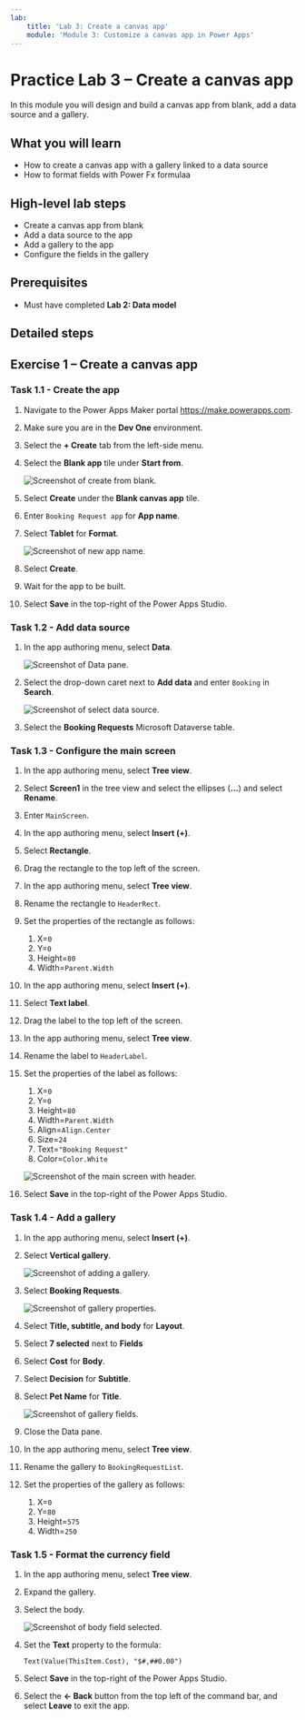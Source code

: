 ```yaml
---
lab:
    title: 'Lab 3: Create a canvas app'
    module: 'Module 3: Customize a canvas app in Power Apps'
---
```


# Practice Lab 3 – Create a canvas app

In this module you will design and build a canvas app from blank, add a data source and a gallery.

## What you will learn

- How to create a canvas app with a gallery linked to a data source
- How to format fields with Power Fx formulaa

## High-level lab steps

- Create a canvas app from blank
- Add a data source to the app
- Add a gallery to the app
- Configure the fields in the gallery
  
## Prerequisites

- Must have completed **Lab 2: Data model**

## Detailed steps

## Exercise 1 – Create a canvas app

### Task 1.1 - Create the app

1. Navigate to the Power Apps Maker portal <https://make.powerapps.com>.

1. Make sure you are in the **Dev One** environment.

1. Select the **+ Create** tab from the left-side menu.

1. Select the **Blank app** tile under **Start from**.

    ![Screenshot of create from blank.](../media/create-from-blank.png)

1. Select **Create** under the **Blank canvas app** tile.

1. Enter `Booking Request app` for **App name**.

1. Select **Tablet** for **Format**.

    ![Screenshot of new app name.](../media/app-name-format.png)

1. Select **Create**.

1. Wait for the app to be built.

1. Select **Save** in the top-right of the Power Apps Studio.

### Task 1.2 - Add data source

1. In the app authoring menu, select **Data**.

    ![Screenshot of Data pane.](../media/studio-data-pane.png)

1. Select the drop-down caret next to **Add data** and enter `Booking` in **Search**.

    ![Screenshot of select data source.](../media/studio-data-search.png)

1. Select the **Booking Requests** Microsoft Dataverse table.

### Task 1.3 - Configure the main screen

1. In the app authoring menu, select **Tree view**.

1. Select **Screen1** in the tree view and select the ellipses (**...**) and select **Rename**.

1. Enter `MainScreen`.

1. In the app authoring menu, select **Insert (+)**.

1. Select **Rectangle**.

1. Drag the rectangle to the top left of the screen.

1. In the app authoring menu, select **Tree view**.

1. Rename the rectangle to `HeaderRect`.

1. Set the properties of the rectangle as follows:

   1. X=`0`
   1. Y=`0`
   1. Height=`80`
   1. Width=`Parent.Width`

1. In the app authoring menu, select **Insert (+)**.

1. Select **Text label**.

1. Drag the label to the top left of the screen.

1. In the app authoring menu, select **Tree view**.

1. Rename the label to `HeaderLabel`.

1. Set the properties of the label as follows:

   1. X=`0`
   1. Y=`0`
   1. Height=`80`
   1. Width=`Parent.Width`
   1. Align=`Align.Center`
   1. Size=`24`
   1. Text=`"Booking Request"`
   1. Color=`Color.White`

    ![Screenshot of the main screen with header.](../media/main-screen.png)

1. Select **Save** in the top-right of the Power Apps Studio.

### Task 1.4 - Add a gallery

1. In the app authoring menu, select **Insert (+)**.

1. Select **Vertical gallery**.

    ![Screenshot of adding a gallery.](../media/add-gallery.png)

1. Select **Booking Requests**.

    ![Screenshot of gallery properties.](../media/gallery-properties.png)

1. Select **Title, subtitle, and body** for **Layout**.

1. Select **7 selected** next to **Fields**

1. Select **Cost** for **Body**.

1. Select **Decision** for **Subtitle**.

1. Select **Pet Name** for **Title**.

    ![Screenshot of gallery fields.](../media/select-fields.png)

1. Close the Data pane.

1. In the app authoring menu, select **Tree view**.

1. Rename the gallery to `BookingRequestList`.

1. Set the properties of the gallery as follows:

   1. X=`0`
   1. Y=`80`
   1. Height=`575`
   1. Width=`250`

### Task 1.5 - Format the currency field

1. In the app authoring menu, select **Tree view**.

1. Expand the gallery.

1. Select the body.

    ![Screenshot of body field selected.](../media/body.png)

1. Set the **Text** property to the formula:

    ```powerappsfl
    Text(Value(ThisItem.Cost), "$#,##0.00")
    ```

1. Select **Save** in the top-right of the Power Apps Studio.

1. Select the **<- Back** button from the top left of the command bar, and select **Leave** to exit the app.
